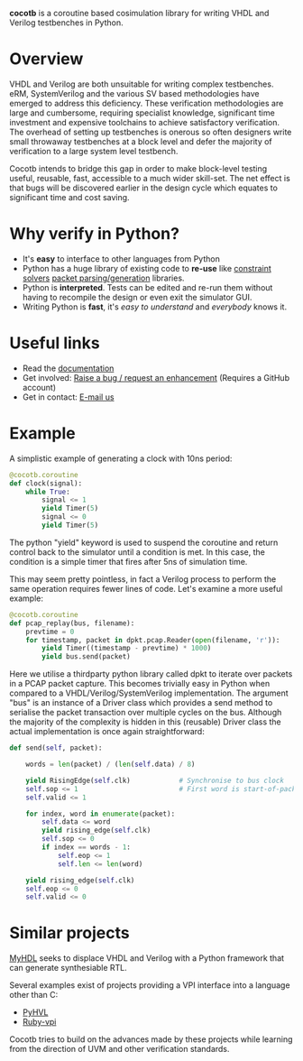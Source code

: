 
**cocotb** is a coroutine based cosimulation library for writing VHDL and Verilog testbenches in Python.

Overview
========

VHDL and Verilog are both unsuitable for writing complex testbenches. eRM, SystemVerilog and the various SV based methodologies have emerged to address this deficiency. These verification methodologies are large and cumbersome, requiring specialist knowledge, significant time investment and expensive toolchains to achieve satisfactory verification. The overhead of setting up testbenches is onerous so often designers write small throwaway testbenches at a block level and defer the majority of verification to a large system level testbench.

Cocotb intends to bridge this gap in order to make block-level testing useful, reusable, fast, accessible to a much wider skill-set. The net effect is that bugs will be discovered earlier in the design cycle which equates to significant time and cost saving.

Why verify in Python?
=====================

* It's **easy** to interface to other languages from Python
* Python has a huge library of existing code to **re-use** like [constraint solvers](https://code.google.com/p/or-tools/) [packet parsing/generation](http://www.secdev.org/projects/scapy/) libraries.
* Python is **interpreted**. Tests can be edited and re-run them without having to recompile the design or even exit the simulator GUI.
* Writing Python is **fast**, it's *easy to understand* and *everybody* knows it.



Useful links
============

* Read the [documentation](http://cocotb.readthedocs.org)
* Get involved: [Raise a bug / request an enhancement](https://github.com/potentialventures/cocotb/issues/new) (Requires a GitHub account)
* Get in contact: [E-mail us](mailto:cocotb@potentialventures.com)


Example
=======

A simplistic example of generating a clock with 10ns period:
```python
@cocotb.coroutine
def clock(signal):
    while True:
        signal <= 1
        yield Timer(5)
        signal <= 0
        yield Timer(5)
```

The python "yield" keyword is used to suspend the coroutine and return control back to the simulator until a condition is met. In this case, the condition is a simple timer that fires after 5ns of simulation time.

This may seem pretty pointless, in fact a Verilog process to perform the same operation requires fewer lines of code. Let's examine a more useful example:

```python
@cocotb.coroutine
def pcap_replay(bus, filename):
    prevtime = 0
    for timestamp, packet in dpkt.pcap.Reader(open(filename, 'r')):
        yield Timer((timestamp - prevtime) * 1000)
        yield bus.send(packet)
```

Here we utilise a thirdparty python library called dpkt to iterate over packets in a PCAP packet capture. This becomes trivially easy in Python when compared to a VHDL/Verilog/SystemVerilog implementation. The argument "bus" is an instance of a Driver class which provides a send method to serialise the packet transaction over multiple cycles on the bus. Although the majority of the complexity is hidden in this (reusable) Driver class the actual implementation is once again straightforward:

```python
def send(self, packet):

    words = len(packet) / (len(self.data) / 8)

    yield RisingEdge(self.clk)            # Synchronise to bus clock
    self.sop <= 1                         # First word is start-of-packet
    self.valid <= 1

    for index, word in enumerate(packet):
        self.data <= word
        yield rising_edge(self.clk)        
        self.sop <= 0
        if index == words - 1:
            self.eop <= 1
            self.len <= len(word)

    yield rising_edge(self.clk)
    self.eop <= 0
    self.valid <= 0
```

Similar projects
================

[MyHDL](http://www.myhdl.org/) seeks to displace VHDL and Verilog with a Python framework that can generate synthesiable RTL.

Several examples exist of projects providing a VPI interface into a language other than C:

* [PyHVL](http://pyhvl.sourceforge.net/)
* [Ruby-vpi](http://snk.tuxfamily.org/lib/ruby-vpi/)

Cocotb tries to build on the advances made by these projects while learning from the direction of UVM and other verification standards.

